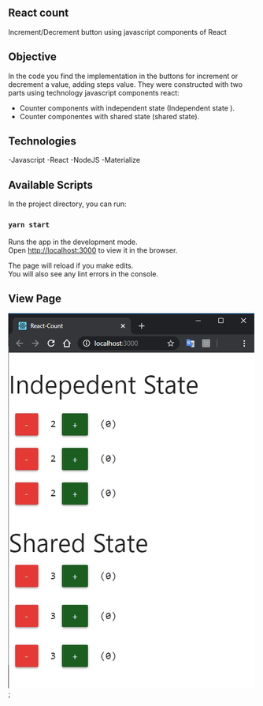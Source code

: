 ## React count

Increment/Decrement button using javascript components of React

## Objective

In the code you find the implementation in the buttons for increment or decrement a value, adding steps value. They were constructed with two parts using technology javascript components react:

- Counter components with independent state (Independent state ).
- Counter componentes with shared state (shared state).

## Technologies

-Javascript
-React
-NodeJS
-Materialize

## Available Scripts

In the project directory, you can run:

### `yarn start`

Runs the app in the development mode.<br />
Open [http://localhost:3000](http://localhost:3000) to view it in the browser.

The page will reload if you make edits.<br />
You will also see any lint errors in the console.

## View Page

![](https://github.com/brigor7/buttonsIncrementDecrement/blob/master/review.jpg);
